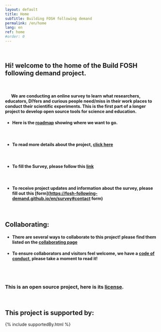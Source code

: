 ```yaml
---
layout: default
title: Home
subTitle: Building FOSH following demand
permalink: /en/home
lang: en
ref: home
#order: 0
---
```



<br>

## Hi! welcome to the home of the Build FOSH following demand project.


<br>

#### &nbsp;&nbsp;&nbsp;&nbsp;&nbsp;&nbsp;We are conducting an online survey to learn what researchers, educators, DIYers and curious people need/miss in their work places to conduct their scientific experiments. This is the first part of a longer project to develop open source tools for science and education.

- #### Here is the [roadmap](https://github.com/orgs/FOSH-following-demand/projects/2) showing where we want to go.    

<br>


- #### To read more details about the project, [click here](https://fosh-following-demand.github.io/en/about)
<br>

- #### To fill the Survey, please follow this [link](https://fosh-following-demand.github.io/en/survey)
<br>

- #### To receive project updates and information about the survey, please fill out this [form](https://fosh-following-demand.github.io/en/survey#contact form)


<br>

## Collaborating:

- #### There are several ways to collaborate to this project! please find them listed on the [collaborating page](https://fosh-following-demand.github.io/en/collaborating)


- #### To ensure collaborators and visitors feel welcome, we have a [code of conduct](https://github.com/FOSH-following-demand/map_fosh_demand/blob/master/CODE_OF_CONDUCT.md), please take a moment to read it!


<br>
<br>


### This is an open source project, here is its [license](https://github.com/FOSH-following-demand/FOSH-following-demand.github.io/blob/master/LICENSE).

<br>

## This project is supported by:

{% include supportedBy.html %}
